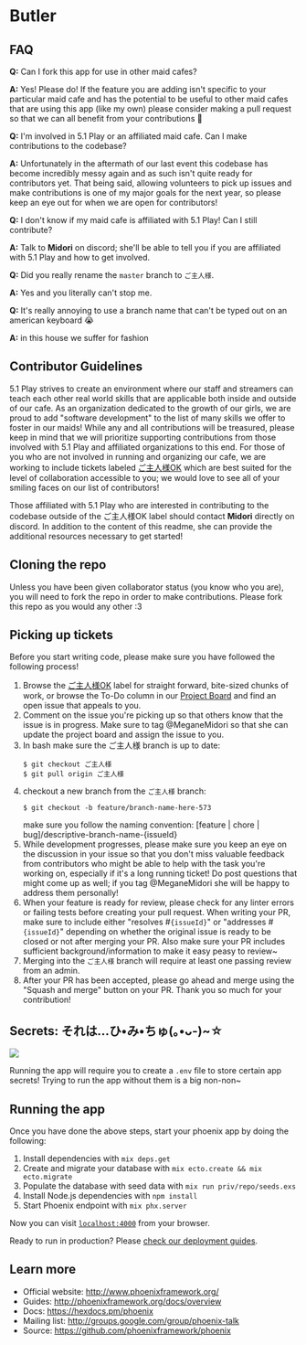 # Butler

## FAQ

**Q:** Can I fork this app for use in other maid cafes?

**A:** Yes! Please do! If the feature you are adding isn't specific to your particular maid cafe and has the potential to be useful to other maid cafes that are using this app (like my own) please consider making a pull request so that we can all benefit from your contributions 🌸


**Q:** I'm involved in 5.1 Play or an affiliated maid cafe. Can I make contributions to the codebase?

**A:** Unfortunately in the aftermath of our last event this codebase has become incredibly messy again and as such isn't quite ready for contributors yet. That being said, allowing volunteers to pick up issues and make contributions is one of my major goals for the next year, so please keep an eye out for when we are open for contributors!

**Q:** I don't know if my maid cafe is affiliated with 5.1 Play! Can I still contribute?

**A:** Talk to **Midori** on discord; she'll be able to tell you if you are affiliated with 5.1 Play and how to get involved.

**Q:** Did you really rename the `master` branch to `ご主人様`.

**A:** Yes and you literally can't stop me.

**Q:** It's really annoying to use a branch name that can't be typed out on an american keyboard 😭

**A:** in this house we suffer for fashion

## Contributor Guidelines

5.1 Play strives to create an environment where our staff and streamers can teach each other real world skills that are applicable both inside and outside of our cafe. As an organization dedicated to the growth of our girls, we are proud to add "software development" to the list of many skills we offer to foster in our maids! While any and all contributions will be treasured, please keep in mind that we will prioritize supporting contributions from those involved with 5.1 Play and affiliated organizations to this end. For those of you who are not involved in running and organizing our cafe, we are working to include tickets labeled [ご主人様OK](/labels/ご主人様OK) which are best suited for the level of collaboration accessible to you; we would love to see all of your smiling faces on our list of contributors!

Those affiliated with 5.1 Play who are interested in contributing to the codebase outside of the ご主人様OK label should contact **Midori** directly on discord. In addition to the content of this readme, she can provide the additional resources necessary to get started!

## Cloning the repo

Unless you have been given collaborator status (you know who you are), you will need to fork the repo in order to make contributions. Please fork this repo as you would any other :3

## Picking up tickets

Before you start writing code, please make sure you have followed the following process!

1. Browse the [ご主人様OK](/labels/ご主人様OK) label for straight forward, bite-sized chunks of work, or browse the To-Do column in our [Project Board](/projects/1) and find an open issue that appeals to you.
1. Comment on the issue you're picking up so that others know that the issue is in progress. Make sure to tag @MeganeMidori so that she can update the project board and assign the issue to you.
1. In bash make sure the ご主人様 branch is up to date:
    ```
    $ git checkout ご主人様
    $ git pull origin ご主人様
    ```
1. checkout a new branch from the `ご主人様` branch:
    ```
    $ git checkout -b feature/branch-name-here-573
    ```
    make sure you follow the naming convention: [feature | chore | bug]/descriptive-branch-name-{issueId}
1. While development progresses, please make sure you keep an eye on the discussion in your issue so that you don't miss valuable feedback from contributors who might be able to help with the task you're working on, especially if it's a long running ticket! Do post questions that might come up as well; if you tag @MeganeMidori she will be happy to address them personally!
1. When your feature is ready for review, please check for any linter errors or failing tests before creating your pull request. When writing your PR, make sure to include either "resolves #`{issueId}`" or "addresses #`{issueId}`" depending on whether the original issue is ready to be closed or not after merging your PR. Also make sure your PR includes sufficient background/information to make it easy peasy to review~
1. Merging into the `ご主人様` branch will require at least one passing review from an admin.
1. After your PR has been accepted, please go ahead and merge using the "Squash and merge" button on your PR. Thank you so much for your contribution!

## Secrets: それは…ひ•み•ちゅ(｡•ᴗ-)~☆

![](https://media.giphy.com/media/5fBH6zl91iH9rzPc556/giphy.gif)

Running the app will require you to create a `.env` file to store certain app secrets! Trying to run the app without them is a big non-non~

## Running the app

Once you have done the above steps, start your phoenix app by doing the following:

1. Install dependencies with `mix deps.get`
1. Create and migrate your database with `mix ecto.create && mix ecto.migrate`
1. Populate the database with seed data with `mix run priv/repo/seeds.exs`
1. Install Node.js dependencies with `npm install`
1. Start Phoenix endpoint with `mix phx.server`

Now you can visit [`localhost:4000`](http://localhost:4000) from your browser.

Ready to run in production? Please [check our deployment guides](http://www.phoenixframework.org/docs/deployment).

## Learn more

  * Official website: http://www.phoenixframework.org/
  * Guides: http://phoenixframework.org/docs/overview
  * Docs: https://hexdocs.pm/phoenix
  * Mailing list: http://groups.google.com/group/phoenix-talk
  * Source: https://github.com/phoenixframework/phoenix
